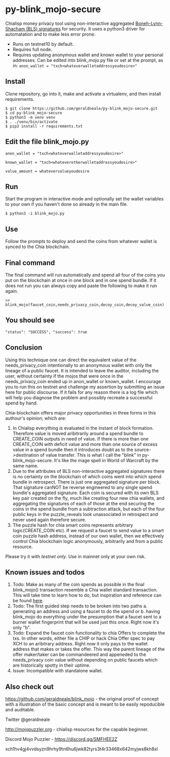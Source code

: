 # py-blink_mojo-secure
Chialisp money privacy tool using non-interactive aggregated  <a href="https://www.iacr.org/archive/asiacrypt2001/22480516.pdf">Boneh-Lynn-Shacham (BLS) signatures</a> for security. It uses a python3 driver for automatation and to make less error prone.

* Runs on testnet10 by default.
* Requires full node.
* Requires updating anonymous wallet and known wallet to your personal addresses. Can be edited into blink_mojo.py file or set at the prompt, as in: `anon_wallet = "txch<whateverwalletaddressyoudesire>"`


Install
-------

Clone repository, go into it, make and activate a virtualenv, and then install requirements.

```
$ git clone https://github.com/geraldneale/py-blink_mojo-secure.git
$ cd py-blink_mojo-secure
$ python3 -m venv venv
$ . ./venv/bin/activate
$ pip3 install -r requirements.txt
```

Edit the file blink_mojo.py
-------------
```
anon_wallet = "txch<whateverwalletaddressyoudesire>"
   
known_wallet = "txch<whateverotherwalletaddressyoudesire>"
   
value_amount = whatevervalueyoudesire
```
Run
-------
Start the program in interactive mode and optionally set the wallet variables to your own if you haven't done so already in the main file.

```
$ python3 -i blink_mojo.py
```

Use
-------
Follow the prompts to deploy and send the coins from whatever wallet is synced to the Chia blockchain.


Final command
------
The final command will run automatically and spend all four of the coins you put on the blockchain at once in one block and in one spend bundle. If it does not run you can always copy and paste the following to make it run again.
```
>> blink_mojo(faucet_coin,needs_privacy_coin,decoy_coin,decoy_value_coin)
```   
   
You should see
--------

`"status": "SUCCESS",
 "success": true`
 
Conclusion
---------

Using this technique one can direct the equivalent value of the needs_privacy_coin intentionally to an anonymous wallet with only the lineage of a public faucet. It is intended to leave the auditor, including the user, without certainty if the mojos that were once in the needs_privacy_coin ended up in anon_wallet or known_wallet. I encourage you to run this on testnet and challenge my assertion by submitting an issue here for public discourse. If it fails for any reason there is a log file which will help you diagnose the problem and possibly recreate a successful spend by hand.

Chia-blockchain offers major privacy opportunities in three forms in this authour's opinion; which are:
1) In Chialisp everything is evaluated in the instant of block formation. Therefore value is moved aribitrarily around a spend bundle to CREATE_COIN outputs in need of value. If there is more than one CREATE_COIN with deficit value and more than one source of excess value in a spend bundle then it introduces doubt as to the source->destination of value transfer. This is what I call the "blink" in py-blink_mojo-secure. It's like the mage spell in World of Warcraft by the same name. 
2) Due to the attributes of BLS non-interactive aggregated signatures there is no certainty on the blockchain of which coins went into which spend bundle in retrospect. There is just one aggregated signature per block. That signature canNOT be reverse engineered to any single spend bundle's aggregated signature. Each coin is secured with its own BLS key pair created on the fly, much like creating four new chia wallets, and aggregating the signatures of each of those at the end securing the coins in the spend bundle from a subtraction attack, but each of the four public keys in the puzzle_reveals look unassociated in retrospect and never used again therefore secure.  
3) The puzzle hash for chia smart coins represents arbitrary logic(CREATE_COIN etc). If we request a faucet to send value to a smart coin puzzle hash address, instead of our own wallet, then we effectively control Chia blockchain logic anonymously, arbitrarily and from a public resource.

Please try it with _testnet only_. Use in mainnet only at your own risk.

Known issues and todos
---------
1) Todo: Make as many of the coin spends as possible in the final blink_mojo() transaction resemble a Chia wallet standard transaction. This will take time to learn how to do, but inspiration and reference can be found <a href = "https://github.com/richardkiss/chiaswap/blob/0c486088788266c43ab552cd2fcf5be76c919e31/chiaswap/main.py#L27">here</a>.
2) Todo: The first guided step needs to be broken into two paths a. generating an address and using a faucet to do the spend or b. having blink_mojo do everything under the presumption that a faucet sent to a burner wallet fingerprint that will be used just this once. Right now it's only "b". 
2) Todo: Expand the faucet coin functionality to chia Offers to complete the txs. In other words, either file a CHIP or hack Chia Offer spec to pay XCH to an aribitrary address. Right now it only pays to the wallet address that makes or takes the offer. This way the parent lineage of the offer maker/taker can be commandeered and appeneded to the needs_privacy coin value without depending on public faucets which are historically spotty in their uptime. 
3) Issue: Incompatible with standalone wallet.

Also check out
------------
https://github.com/geraldneale/blink_mojo - the original proof of concept with a illustration of the basic concept and is meant to be easily repoducible and auditable.

Twitter @geraldneale

http://mojopuzzler.org - chialisp resources for the capable beginner.

Discord Mojo Puzzler - https://discord.gg/SMFHEE2Z

xch1hv4gj4vvdsyzn9hrhy9tn6hu6jwk82tyrs3t4r33468x642myjws8kh8xl
